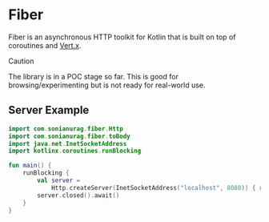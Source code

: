# Fiber

Fiber is an asynchronous HTTP toolkit for Kotlin that is built on top of coroutines and [Vert.x](https://vertx.io).

> [!CAUTION]
> The library is in a POC stage so far. This is good for browsing/experimenting but is not ready for real-world use.

## Server Example

```kotlin
import com.sonianurag.fiber.Http
import com.sonianurag.fiber.toBody
import java.net.InetSocketAddress
import kotlinx.coroutines.runBlocking

fun main() {
    runBlocking {
        val server =
            Http.createServer(InetSocketAddress("localhost", 8080)) { respond("Hello World".toBody()) }
        server.closed().await()
    }
}
```
